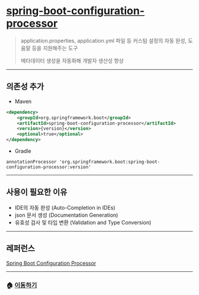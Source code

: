 # [spring-boot-configuration-processor](https://mvnrepository.com/artifact/org.springframework.boot/spring-boot-configuration-processor)

> application.properties, application.yml 파일 등 커스텀 설정의 자동 완성, 도움말 등을 지원해주는 도구
>
> 메타데이터 생성을 자동화해 개발자 생산성 향상

---

## 의존성 추가

* Maven

```xml
<dependency>
    <groupId>org.springframework.boot</groupId>
    <artifactId>spring-boot-configuration-processor</artifactId>
    <version>{version}</version>
    <optional>true</optional>
</dependency>
```

* Gradle

```Gradle
annotationProcessor 'org.springframework.boot:spring-boot-configuration-processor:version'
```

---

## 사용이 필요한 이유

* IDE의 자동 완성 (Auto-Completion in IDEs)
* json 문서 생성 (Documentation Generation)
* 유효성 검사 및 타입 변환 (Validation and Type Conversion)

---

## 레퍼런스

[Spring Boot Configuration Processor](https://jake-seo-dev.tistory.com/609)

---

### 🏠 [이동하기](../../../README.md)
